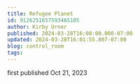 ```yaml
---
title: Refugee Planet
id: 9126251657593465105
author: Kirby Urner
published: 2024-03-28T16:00:00.000-07:00
updated: 2024-03-28T16:01:55.807-07:00
blog: control_room
tags: 
---
```


first published Oct 21, 2023